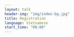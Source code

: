```yaml
---
layout: talk
header-img: "img/index-bg.jpg"
title: Registration
language: Vietnamese
start_time: "08:00"
---
```

